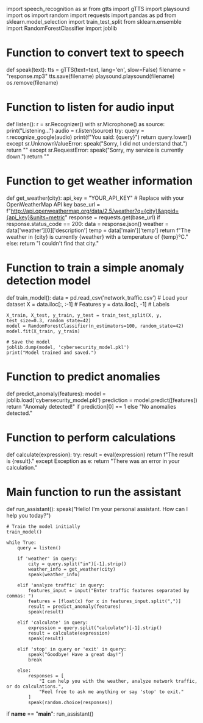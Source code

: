 import speech_recognition as sr
from gtts import gTTS
import playsound
import os
import random
import requests
import pandas as pd
from sklearn.model_selection import train_test_split
from sklearn.ensemble import RandomForestClassifier
import joblib

# Function to convert text to speech
def speak(text):
    tts = gTTS(text=text, lang='en', slow=False)
    filename = "response.mp3"
    tts.save(filename)
    playsound.playsound(filename)
    os.remove(filename)

# Function to listen for audio input
def listen():
    r = sr.Recognizer()
    with sr.Microphone() as source:
        print("Listening...")
        audio = r.listen(source)
        try:
            query = r.recognize_google(audio)
            print(f"You said: {query}")
            return query.lower()
        except sr.UnknownValueError:
            speak("Sorry, I did not understand that.")
            return ""
        except sr.RequestError:
            speak("Sorry, my service is currently down.")
            return ""

# Function to get weather information
def get_weather(city):
    api_key = "YOUR_API_KEY"  # Replace with your OpenWeatherMap API key
    base_url = f"http://api.openweathermap.org/data/2.5/weather?q={city}&appid={api_key}&units=metric"
    response = requests.get(base_url)
    if response.status_code == 200:
        data = response.json()
        weather = data['weather'][0]['description']
        temp = data['main']['temp']
        return f"The weather in {city} is currently {weather} with a temperature of {temp}°C."
    else:
        return "I couldn't find that city."

# Function to train a simple anomaly detection model
def train_model():
    data = pd.read_csv('network_traffic.csv')  # Load your dataset
    X = data.iloc[:, :-1]  # Features
    y = data.iloc[:, -1]   # Labels

    X_train, X_test, y_train, y_test = train_test_split(X, y, test_size=0.3, random_state=42)
    model = RandomForestClassifier(n_estimators=100, random_state=42)
    model.fit(X_train, y_train)
    
    # Save the model
    joblib.dump(model, 'cybersecurity_model.pkl')
    print("Model trained and saved.")

# Function to predict anomalies
def predict_anomaly(features):
    model = joblib.load('cybersecurity_model.pkl')
    prediction = model.predict([features])
    return "Anomaly detected!" if prediction[0] == 1 else "No anomalies detected."

# Function to perform calculations
def calculate(expression):
    try:
        result = eval(expression)
        return f"The result is {result}."
    except Exception as e:
        return "There was an error in your calculation."

# Main function to run the assistant
def run_assistant():
    speak("Hello! I'm your personal assistant. How can I help you today?")
    
    # Train the model initially
    train_model()
    
    while True:
        query = listen()
        
        if 'weather' in query:
            city = query.split("in")[-1].strip()
            weather_info = get_weather(city)
            speak(weather_info)
        
        elif 'analyze traffic' in query:
            features_input = input("Enter traffic features separated by commas: ")
            features = [float(x) for x in features_input.split(",")]
            result = predict_anomaly(features)
            speak(result)

        elif 'calculate' in query:
            expression = query.split("calculate")[-1].strip()
            result = calculate(expression)
            speak(result)

        elif 'stop' in query or 'exit' in query:
            speak("Goodbye! Have a great day!")
            break
        
        else:
            responses = [
                "I can help you with the weather, analyze network traffic, or do calculations.",
                "Feel free to ask me anything or say 'stop' to exit."
            ]
            speak(random.choice(responses))

if __name__ == "__main__":
    run_assistant()

